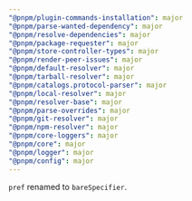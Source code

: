 ```yaml
---
"@pnpm/plugin-commands-installation": major
"@pnpm/parse-wanted-dependency": major
"@pnpm/resolve-dependencies": major
"@pnpm/package-requester": major
"@pnpm/store-controller-types": major
"@pnpm/render-peer-issues": major
"@pnpm/default-resolver": major
"@pnpm/tarball-resolver": major
"@pnpm/catalogs.protocol-parser": major
"@pnpm/local-resolver": major
"@pnpm/resolver-base": major
"@pnpm/parse-overrides": major
"@pnpm/git-resolver": major
"@pnpm/npm-resolver": major
"@pnpm/core-loggers": major
"@pnpm/core": major
"@pnpm/logger": major
"@pnpm/config": major
---
```


`pref` renamed to `bareSpecifier`.
